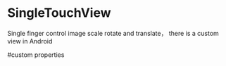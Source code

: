 # SingleTouchView
Single finger control image scale rotate and translate， there is a custom view in Android

#custom properties
<resources>
    <declare-styleable name="SingleTouchView">
        <attr name="src" format="reference" />           
        <attr name="editable" format="boolean"/>          
        <attr name="frameColor" format="color" />         
        <attr name="frameWidth" format="dimension" />     
        <attr name="framePadding" format="dimension" />   
        <attr name="degree" format="float" />             
        <attr name="scale" format="float" />              
        <attr name="controlDrawable" format="reference"/> 
        <attr name="controlLocation">                    
            <enum name="left_top" value="0" />
            <enum name="right_top" value="1" />
            <enum name="right_bottom" value="2" />
            <enum name="left_bottom" value="3" />
        </attr>
    </declare-styleable>
</resources>
